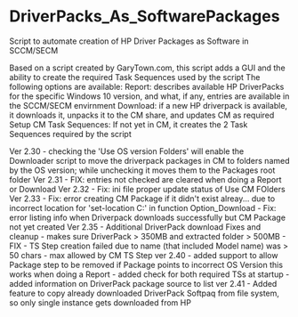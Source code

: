 # DriverPacks_As_SoftwarePackages
Script to automate creation of HP Driver Packages as Software in SCCM/SECM 

Based on a script created by GaryTown.com, this script adds a GUI and the ability to create the required Task Sequences used by the script
The following options are available:
  Report: describes available HP DriverPacks for the specific Windows 10 version, and what, if any, entries are available in the SCCM/SECM envirnment
  Download: if a new HP driverpack is available, it downloads it, unpacks it to the CM share, and updates CM as required
  Setup CM Task Sequences: If not yet in CM, it creates the 2 Task Sequences required by the script

Ver 2.30 
            - checking the 'Use OS version Folders' will enable the Downloader script to move the driverpack packages in CM to folders named by the OS version; while unchecking it moves them to the Packages root folder
Ver 2.31 
            - FIX: entries not checked are cleared when doing a Report or Download
Ver 2.32
            - Fix: ini file proper update status of Use CM FOlders
Ver 2.33
            - Fix: error creating CM Package if it didn't exist alreay...
                due to incorrect location for 'set-location C:' in function Option_Download
            - Fix: error listing info when Driverpack downloads successfully but CM Package not yet created
Ver 2.35
            - Additional DriverPack download Fixes and cleanup - makes sure DriverPack > 350MB and extracted folder > 500MB
            - FIX - TS Step creation failed due to name (that included Model name) was > 50 chars - max allowed by CM TS Step
ver 2.40
            - added support to allow Package step to be removed if Package points to incorrect OS Version
              this works when doing a Report
            - added check for both required TSs at startup
            - added information on DriverPack package source to list
ver 2.41
            - Added feature to copy already downloaded DriverPack Softpaq from file system, so only single instance gets downloaded from HP
